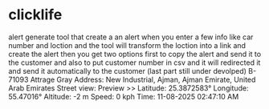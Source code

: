 # clicklife
alert generate tool that create a an alert when you enter a few info like car number and loction and the tool will transform the loction into a link and create the alert then you get two options first to copy the alert and send it to the customer and also to put customer number in csv and it will redirected it and send it automatically to the customer (last part still under devolped)
B-71093 Attrage Gray
Address:	New Industrial, Ajman, Ajman Emirate, United Arab Emirates
Street view:	Preview >>
Latitude:	25.3872583°
Longitude:	55.47016°
Altitude:	-2 m
Speed:	0 kph
Time:	11-08-2025 02:47:10 AM
